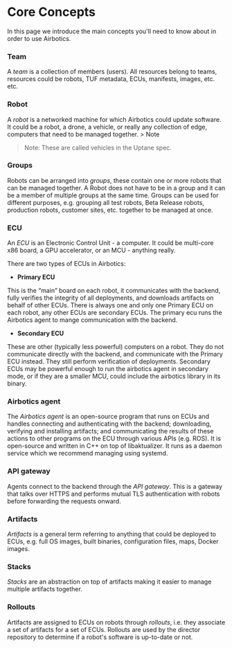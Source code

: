 # Core Concepts

In this page we introduce the main concepts you'll need to know about in order to use Airbotics.

### Team

A _team_ is a collection of members (users). All resources belong to teams, resources could be robots, TUF metadata, ECUs, manifests, images, etc. etc.


### Robot 

A _robot_ is a networked machine for which Airbotics could update software. It could be a robot, a drone, a vehicle, or really any collection of edge, computers that need to be managed together. > Note

> Note: These are called vehicles in the Uptane spec.


### Groups

Robots can be arranged into _groups_, these contain one or more robots that can be managed together. A Robot does not have to be in a group and it can be a member of multiple groups at the same time. Groups can be used for different purposes, e.g. grouping all test robots, Beta Release robots, production robots, customer sites, etc. together to be managed at once.



### ECU

An _ECU_ is an Electronic Control Unit - a computer. It could be multi-core x86 board, a GPU accelerator, or an MCU - anything really.

There are two types of ECUs in Airbotics:

- **Primary ECU**

This is the “main” board on each robot, it communicates with the backend, fully verifies the integrity of all deployments, and downloads artifacts on behalf of other ECUs. There is always one and only one Primary ECU on each robot, any other ECUs are secondary ECUs. The primary ecu runs the Airbotics agent to mange communication with the backend.

- **Secondary ECU**

These are other (typically less powerful) computers on a robot. They do not communicate directly with the backend, and communicate with the Primary ECU instead. They still perform verification of deployments. Secondary ECUs may be powerful enough to run the airbotics agent in secondary mode, or if they are a smaller MCU, could include the airbotics library in its binary.


### Airbotics agent

The _Airbotics agent_ is an open-source program that runs on ECUs and handles connecting and authenticating with the backend; downloading, verifying and installing artifacts; and communicating the results of these actions to other programs on the ECU through various APIs (e.g. ROS). It is open-source and written in C++ on top of libaktualizer. It runs as a daemon service which we recommend managing using systemd.


### API gateway

Agents connect to the backend through the _API gateway_. This is a gateway that talks over HTTPS and performs mutual TLS authentication with robots before forwarding the requests onward.


### Artifacts

_Artifacts_ is a general term referring to anything that could be deployed to ECUs, e.g. full OS images, built binaries, configuration files, maps, Docker images.


### Stacks

_Stacks_ are an abstraction on top of artifacts making it easier to manage multiple artifacts together.


### Rollouts

Artifacts are assigned to ECUs on robots through _rollouts_, i.e. they associate a set of artifacts for a set of ECUs. Rollouts are used by the director repository to determine if a robot's software is up-to-date or not.
